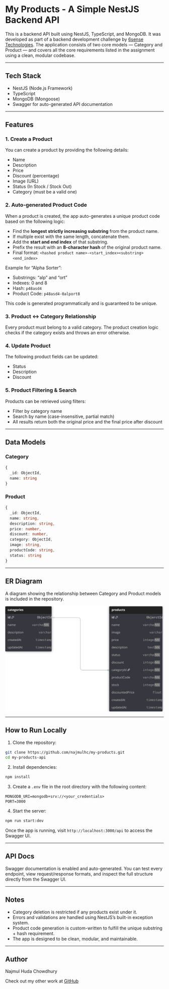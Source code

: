 # My Products - A Simple NestJS Backend API

This is a backend API built using NestJS, TypeScript, and MongoDB. It was developed as part of a backend development challenge by [6sense Technologies](https://github.com/6sense-technologies). The application consists of two core models — Category and Product — and covers all the core requirements listed in the assignment using a clean, modular codebase.

---

## Tech Stack

- NestJS (Node.js Framework)
- TypeScript
- MongoDB (Mongoose)
- Swagger for auto-generated API documentation

---

## Features

### 1. Create a Product

You can create a product by providing the following details:
- Name
- Description
- Price
- Discount (percentage)
- Image (URL)
- Status (In Stock / Stock Out)
- Category (must be a valid one)

### 2. Auto-generated Product Code

When a product is created, the app auto-generates a unique product code based on the following logic:

- Find the **longest strictly increasing substring** from the product name.
- If multiple exist with the same length, concatenate them.
- Add the **start and end index** of that substring.
- Prefix the result with an **8-character hash** of the original product name.
- Final format: `<hashed product name>-<start_index><substring><end_index>`

Example for “Alpha Sorter”:
- Substrings: “alp” and “ort”
- Indexes: 0 and 8
- Hash: `p48asd4`
- Product Code: `p48asd4-0alport8`

This code is generated programmatically and is guaranteed to be unique.

### 3. Product ↔ Category Relationship

Every product must belong to a valid category. The product creation logic checks if the category exists and throws an error otherwise.

### 4. Update Product

The following product fields can be updated:
- Status
- Description
- Discount

### 5. Product Filtering & Search

Products can be retrieved using filters:
- Filter by category name
- Search by name (case-insensitive, partial match)
- All results return both the original price and the final price after discount

---

## Data Models

### Category
```ts
{
  _id: ObjectId,
  name: string
}
```

### Product
```ts
{
  _id: ObjectId,
  name: string,
  description: string,
  price: number,
  discount: number,
  category: ObjectId,
  image: string,
  productCode: string,
  status: string
}
```

---

## ER Diagram

A diagram showing the relationship between Category and Product models is included in the repository.

![ER Diagram](./readme-assets/erd.svg)

---

## How to Run Locally

1. Clone the repository:
```bash
git clone https://github.com/najmulhc/my-products.git
cd my-products-api
```

2. Install dependencies:
```bash
npm install
```

3. Create a `.env` file in the root directory with the following content:
```
MONGODB_URI=mongodb+srv://<your_credentials>
PORT=3000
```

4. Start the server:
```bash
npm run start:dev
```

Once the app is running, visit `http://localhost:3000/api` to access the Swagger UI.

---

## API Docs

Swagger documentation is enabled and auto-generated. You can test every endpoint, view request/response formats, and inspect the full structure directly from the Swagger UI.

---

## Notes

- Category deletion is restricted if any products exist under it.
- Errors and validations are handled using NestJS’s built-in exception system.
- Product code generation is custom-written to fulfill the unique substring + hash requirement.
- The app is designed to be clean, modular, and maintainable.

---

## Author

Najmul Huda Chowdhury 

Check out my other work at [GitHub](https://github.com/najmulhc)
